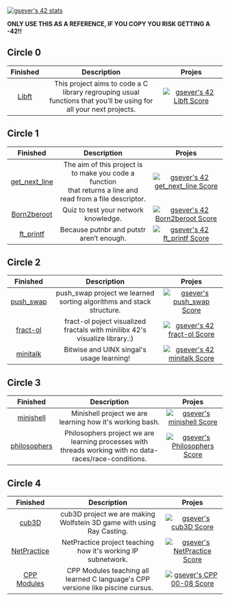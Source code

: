 [![gsever's 42 stats](https://badge42.vercel.app/api/v2/cl1m41hqg003409l9rs91d7fl/stats?cursusId=21&coalitionId=undefined)](https://profile.intra.42.fr/users/gsever)


**ONLY USE THIS AS A REFERENCE, IF YOU COPY YOU RISK GETTING A -42!!**


## Circle 0

|			Finished				| Description	| Projes |
|:---------------:|:-----------:|:----:|
[Libft](https://github.com/Improvenss/libft) | This project aims to code a C library regrouping usual<br>functions that you’ll be using for all your next projects. | [![gsever's 42 Libft Score](https://badge42.vercel.app/api/v2/cl1m41hqg003409l9rs91d7fl/project/2473097)](https://projects.intra.42.fr/42cursus-libft/gsever) |

## Circle 1
|			Finished				| Description	| Projes |
|:---------------:|:-----------:|:----:|
[get_next_line](https://github.com/Improvenss/get_next_line) | The aim of this project is to make you code a function<br>that returns a line and read from a file descriptor. | [![gsever's 42 get_next_line Score](https://badge42.vercel.app/api/v2/cl1m41hqg003409l9rs91d7fl/project/2498701)](https://projects.intra.42.fr/42cursus-get_next_line/gsever) |
[Born2beroot](https://github.com/Improvenss/main42gsever/tree/main/ready-for-pusht/born2beroot) | Quiz to test your network knowledge. | [![gsever's 42 Born2beroot Score](https://badge42.vercel.app/api/v2/cl1m41hqg003409l9rs91d7fl/project/2528574)](https://projects.intra.42.fr/projects/born2beroot/gsever) |
[ft_printf](https://github.com/Improvenss/ft_printf) | Because putnbr and putstr aren’t enough. | [![gsever's 42 ft_printf Score](https://badge42.vercel.app/api/v2/cl1m41hqg003409l9rs91d7fl/project/2513675)](https://projects.intra.42.fr/42cursus-ft_printf/gsever)|

## Circle 2
|			Finished				| Description	| Projes |
|:---------------:|:-----------:|:----:|
[push_swap](https://github.com/Improvenss/push_swap) | push_swap project we learned sorting algorithms and stack structure. | [![gsever's push_swap Score](https://badge42.vercel.app/api/v2/cl1m41hqg003409l9rs91d7fl/project/2592042)](https://projects.intra.42.fr/42cursus-push_swap/gsever) |
[fract-ol](https://github.com/Improvenss/fract-ol) | fract-ol poject visualized fractals with minilibx 42's visualize library.:) | [![gsever's 42 fract-ol Score](https://badge42.vercel.app/api/v2/cl1m41hqg003409l9rs91d7fl/project/2568174)](https://projects.intra.42.fr/42cursus-fract-ol/gsever)|
[minitalk](https://github.com/Improvenss/minitalk) | Bitwise and UINX singal's usage learning!| [![gsever's 42 minitalk Score](https://badge42.vercel.app/api/v2/cl1m41hqg003409l9rs91d7fl/project/2556398)](https://projects.intra.42.fr/projects/minitalk/gsever) |

## Circle 3
|			Finished				| Description	| Projes |
|:---------------:|:-----------:|:----:|
[minishell](https://github.com/Improvenss/minishell) | Minishell project we are learning how it's working bash. | [![gsever's minishell Score](https://badge42.vercel.app/api/v2/cl1m41hqg003409l9rs91d7fl/project/2743670)](https://projects.intra.42.fr/42cursus-minishell/gsever) |
[philosophers](https://github.com/Improvenss/philosophers) | Philosophers project we are learning processes with threads working with no data-races/race-conditions. | [![gsever's Philosophers Score](https://badge42.vercel.app/api/v2/cl1m41hqg003409l9rs91d7fl/project/2743663)](https://projects.intra.42.fr/42cursus-philosophers/gsever) |

## Circle 4
|			Finished				| Description	| Projes |
|:---------------:|:-----------:|:----:|
[cub3D](https://github.com/Improvenss/cub3D) | cub3D project we are making Wolfstein 3D game with using Ray Casting. | [![gsever's cub3D Score](https://badge42.vercel.app/api/v2/cl1m41hqg003409l9rs91d7fl/project/2870518)](https://projects.intra.42.fr/cub3d/gsever) |
[NetPractice](https://github.com/Improvenss/net_practice) | NetPractice project teaching how it's working IP subnetwork. | [![gsever's NetPractice Score](https://badge42.vercel.app/api/v2/cl1m41hqg003409l9rs91d7fl/project/2919246)](https://projects.intra.42.fr/netpractice/gsever) |
[CPP Modules](https://github.com/Improvenss/cpp_modules) | CPP Modules teaching all learned C language's CPP versione like piscine cursus. | [![gsever's CPP 00-08 Score](https://badge42.vercel.app/api/v2/cl1m41hqg003409l9rs91d7fl/project/2923393)](https://projects.intra.42.fr/cpp-module-00/gsever) |
